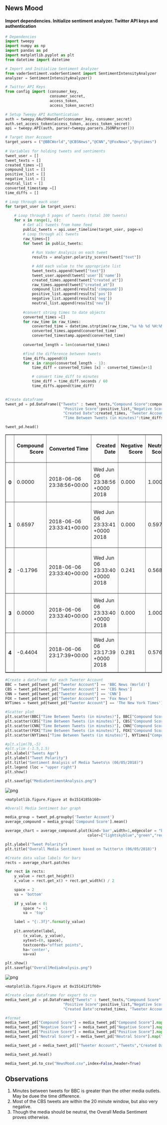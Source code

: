 
## News Mood

#### Import dependencies. Initialize sentiment analyzer. Twitter API keys and authentication


```python
# Dependencies
import tweepy
import numpy as np
import pandas as pd
import matplotlib.pyplot as plt
from datetime import datetime

# Import and Initialize Sentiment Analyzer
from vaderSentiment.vaderSentiment import SentimentIntensityAnalyzer
analyzer = SentimentIntensityAnalyzer()

# Twitter API Keys
from config import (consumer_key,
                    consumer_secret,
                    access_token,
                    access_token_secret)

# Setup Tweepy API Authentication
auth = tweepy.OAuthHandler(consumer_key, consumer_secret)
auth.set_access_token(access_token, access_token_secret)
api = tweepy.API(auth, parser=tweepy.parsers.JSONParser())
```


```python
# Target User Account
target_users = ("@BBCWorld","@CBSNews","@CNN","@FoxNews","@nytimes")
                
# Variables for holding tweets and sentiments
tweet_user = []
tweet_texts = []
created_times =[]
compound_list = []
positive_list = []
negative_list = []
neutral_list = []
converted_timestamp =[]
time_diffs = []

# Loop through each user
for target_user in target_users:
    
    # Loop through 5 pages of tweets (total 100 tweets)
    for x in range(1, 6):
        # Get all tweets from home feed
        public_tweets = api.user_timeline(target_user, page=x) 
        # Loop through all tweets
        raw_times=[]
        for tweet in public_tweets:
    
            # Run Vader Analysis on each tweet
            results = analyzer.polarity_scores(tweet["text"])

            # Add each value to the appropriate list
            tweet_texts.append(tweet["text"])
            tweet_user.append(tweet['user']['name'])
            created_times.append(tweet["created_at"]) 
            raw_times.append(tweet["created_at"]) 
            compound_list.append(results['compound'])
            positive_list.append(results['pos'])
            negative_list.append(results['neg'])
            neutral_list.append(results['neu'])
            
        #convert string times to date objects
        converted_times =[]
        for raw_time in raw_times:
            converted_time = datetime.strptime(raw_time,"%a %b %d %H:%M:%S %z %Y") #string is formatted as""%a %b %d %H:%M:%S %z %Y" so convert it into date time object
            converted_times.append(converted_time)
            converted_timestamp.append(converted_time)
         
        converted_length = len(converted_times)

        #find the difference between tweets
        time_diffs.append(0)
        for x in range(converted_length - 1):
            time_diff = converted_times [x] - converted_times[x+1]

            # convert time_diff to minutes
            time_diff = time_diff.seconds / 60
            time_diffs.append(time_diff)
            
```


```python
#Create dataframe
tweet_pd = pd.DataFrame({"Tweets" : tweet_texts,"Compound Score":compound_list,
                          "Positive Score":positive_list,"Negative Score":negative_list,"Neutral Score":neutral_list,
                          "Created Date":created_times, "Tweeter Account":tweet_user,
                          "Time Between Tweets (in minutes)":time_diffs,"Converted Time":converted_timestamp})

tweet_pd.head()
```




<div>
<style scoped>
    .dataframe tbody tr th:only-of-type {
        vertical-align: middle;
    }

    .dataframe tbody tr th {
        vertical-align: top;
    }

    .dataframe thead th {
        text-align: right;
    }
</style>
<table border="1" class="dataframe">
  <thead>
    <tr style="text-align: right;">
      <th></th>
      <th>Compound Score</th>
      <th>Converted Time</th>
      <th>Created Date</th>
      <th>Negative Score</th>
      <th>Neutral Score</th>
      <th>Positive Score</th>
      <th>Time Between Tweets (in minutes)</th>
      <th>Tweeter Account</th>
      <th>Tweets</th>
    </tr>
  </thead>
  <tbody>
    <tr>
      <th>0</th>
      <td>0.0000</td>
      <td>2018-06-06 23:38:56+00:00</td>
      <td>Wed Jun 06 23:38:56 +0000 2018</td>
      <td>0.000</td>
      <td>1.000</td>
      <td>0.000</td>
      <td>0.000000</td>
      <td>BBC News (World)</td>
      <td>Separation of migrant families: What other cou...</td>
    </tr>
    <tr>
      <th>1</th>
      <td>0.6597</td>
      <td>2018-06-06 23:33:41+00:00</td>
      <td>Wed Jun 06 23:33:41 +0000 2018</td>
      <td>0.000</td>
      <td>0.597</td>
      <td>0.403</td>
      <td>5.250000</td>
      <td>BBC News (World)</td>
      <td>Meet the nuns helping save a sacred species fr...</td>
    </tr>
    <tr>
      <th>2</th>
      <td>-0.1796</td>
      <td>2018-06-06 23:33:40+00:00</td>
      <td>Wed Jun 06 23:33:40 +0000 2018</td>
      <td>0.241</td>
      <td>0.568</td>
      <td>0.191</td>
      <td>0.016667</td>
      <td>BBC News (World)</td>
      <td>G7 summit: Trapped in the world's most secure ...</td>
    </tr>
    <tr>
      <th>3</th>
      <td>0.0000</td>
      <td>2018-06-06 23:33:40+00:00</td>
      <td>Wed Jun 06 23:33:40 +0000 2018</td>
      <td>0.000</td>
      <td>1.000</td>
      <td>0.000</td>
      <td>0.000000</td>
      <td>BBC News (World)</td>
      <td>A North Korean wishlist: The three things Pyon...</td>
    </tr>
    <tr>
      <th>4</th>
      <td>-0.4404</td>
      <td>2018-06-06 23:17:39+00:00</td>
      <td>Wed Jun 06 23:17:39 +0000 2018</td>
      <td>0.281</td>
      <td>0.576</td>
      <td>0.144</td>
      <td>16.016667</td>
      <td>BBC News (World)</td>
      <td>Ethiopia offers Eritrea chance to end Africa's...</td>
    </tr>
  </tbody>
</table>
</div>




```python
#Create a dataframe for each Tweeter Account
BBC = tweet_pd[tweet_pd["Tweeter Account"] == 'BBC News (World)']
CBS = tweet_pd[tweet_pd["Tweeter Account"] == 'CBS News']
CNN = tweet_pd[tweet_pd["Tweeter Account"] == 'CNN']
FOX = tweet_pd[tweet_pd["Tweeter Account"] == 'Fox News']
NYTimes = tweet_pd[tweet_pd["Tweeter Account"] == 'The New York Times']
```


```python
#Scatter plot
plt.scatter(BBC["Time Between Tweets (in minutes)"], BBC["Compound Score"],facecolors="lightskyblue",label="BBC",edgecolors="black", marker = "o",s=100)
plt.scatter(CBS["Time Between Tweets (in minutes)"], CBS["Compound Score"],facecolors="green",label="CBS",edgecolors="black", marker = "o",s=100)
plt.scatter(CNN["Time Between Tweets (in minutes)"], CNN["Compound Score"],facecolors="red",label="CNN",edgecolors="black", marker = "o",s=100)
plt.scatter(FOX["Time Between Tweets (in minutes)"], FOX["Compound Score"],facecolors="blue",label="FOX",edgecolors="black", marker = "o",s=100)
plt.scatter(NYTimes["Time Between Tweets (in minutes)"], NYTimes["Compound Score"],facecolors="yellow",label="New York Times",edgecolors="black", marker = "o",s=100)

#plt.xlim(70,-5)
#plt.ylim (-1.5,1.5)
plt.xlabel("Tweets Ago")
plt.ylabel("Tweet Polarity")
plt.title("Sentiment Analysis of Media Tweets\n (06/05/2018)")
plt.legend (loc = "upper right")
plt.show()

plt.savefig("MediaSentimentAnalysis.png")
```


![png](output_6_0.png)



    <matplotlib.figure.Figure at 0x1514185b160>



```python
#Overall Media Sentiment bar graph

media_group = tweet_pd.groupby('Tweeter Account')
average_compound = media_group['Compound Score'].mean()

average_chart = average_compound.plot(kind='bar',width=1,edgecolor = "black",
                                     color=["lightskyblue","green","red","blue","yellow"])

plt.ylabel("Tweet Polarity")
plt.title("Overall Media Sentiment based on Twitter\n (06/05/2018)")

#Create data value labels for bars
rects = average_chart.patches

for rect in rects:
    y_value = rect.get_height()
    x_value = rect.get_x() + rect.get_width() / 2

    space = 2
    va = 'bottom'
    
    if y_value < 0:
        space *= -1
        va = 'top'  

    label = "{:.3f}".format(y_value)
    
    plt.annotate(label,            
        (x_value, y_value),         
        xytext=(0, space),          
        textcoords="offset points", 
        ha='center',                
        va=va)                      

plt.show()
plt.savefig("OverallMediaAnalysis.png")
```


![png](output_7_0.png)



    <matplotlib.figure.Figure at 0x151412f1f60>



```python
#Create clean dataframe for export to csv
media_tweet_pd = pd.DataFrame({"Tweets" : tweet_texts,"Compound Score":compound_list,
                          "Positive Score":positive_list,"Negative Score":negative_list,"Neutral Score":neutral_list,
                          "Created Date":created_times, "Tweeter Account":tweet_user})

#format
media_tweet_pd["Compound Score"] = media_tweet_pd["Compound Score"].map("{:,.2f}".format) 
media_tweet_pd["Negative Score"] = media_tweet_pd["Negative Score"].map("{:,.2f}".format) 
media_tweet_pd["Positive Score"] = media_tweet_pd["Positive Score"].map("{:,.2f}".format) 
media_tweet_pd["Neutral Score"] = media_tweet_pd["Neutral Score"].map("{:,.2f}".format) 

media_tweet_pd = media_tweet_pd[["Tweeter Account","Tweets","Created Date","Compound Score","Positive Score","Negative Score","Neutral Score"]]

media_tweet_pd.head()

media_tweet_pd.to_csv("NewsMood.csv",index=False,header=True)
```

## Observations
1. Minutes between tweets for BBC is greater than the other media outlets. May be duee the time difference.
2. Most of the CBS tweets are within the 20 minute window, but also very negative.
3. Though the media should be neutral, the Overall Media Sentiment proves otherwise.
